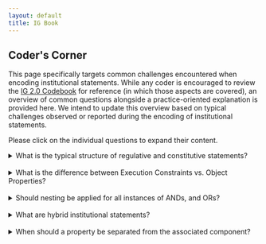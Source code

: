 ```yaml
---
layout: default
title: IG Book
---
```


## Coder's Corner

This page specifically targets common challenges encountered when encoding institutional statements. While any coder is encouraged to review the <a href="https://arxiv.org/abs/2008.08937" target="_blank">IG 2.0 Codebook</a> for reference (in which those aspects are covered), an overview of common questions alongside a practice-oriented explanation is provided here. We intend to update this overview based on typical challenges observed or reported during the encoding of institutional statements.

Please click on the individual questions to expand their content.


<details>
  <summary>What is the typical structure of regulative and constitutive statements?</summary><br/>
 
Regulative statements express observed, expected, or regulated behavior attributed to particular actors. For example, ```A(Citizens) D(must) I(submit) Bdir(tax returns)``` reflects a typical regulative structure, observable by the expression of duty (or permission) associated with a particular activity to a responsible actor.

Constitutive statements capture the introduction of concepts into the institutional settings. For example, ```E(Tax returns) F(are) P(annually filed documents stating the taxable income)``` defines what tax returns are in the context of the institutional setting. However, such statement does not express any explicit reference to a regulated activity or a responsible actor. Tax returns simply *are* what they are defined as (```annually filed ...```).
</details>
<br/>

<details>
  <summary>What is the difference between Execution Constraints vs. Object Properties?</summary><br/>
  
A common coding challenge is to differentiate between *Object Properties* and *Execution Constraints*. To operationalize the distinction, it is important to identify the entity the property or constraint in question refers to. Where *Object Properties* provide additional characterizations for an *Attribute*, *Object* variants (for regulative statements), *Constituted Entity* or *Constituting Properties* components (for constitutive statements), Execution constraints *qualify* the activity, i.e., the Aim (for the case of regulative statements), or Constitutive Function (in the case of a constitutive statement) of a statement. Conceptually, Property act as second-order descriptor of components that describe or reference entities, whereas Execution Constraints act as second-order descriptors of Aims or Constitutive Function, often indicating *how* or *why* an activity is performed (Note that various other types of execution constraints are reflected in the *Context Taxonomy*). The following examples highlight this distinctive difference.
 
In the statement ```A(Citizens) D(must) I(submit) Bdir(tax returns) Cex(to facilitate a precise tax assessment).``` the execution constraint qualifies the activity *submit* by indicating why this activity is to be performed (here signaling the purpose). It does, however, not qualify the nature of the tax returns in any specific way.
  
The statement ```A(Citizens) D(must) I(submit) Bdir(tax returns) Bdir,p(that indicate past year's earnings).```, in contrast, includes an *Object Property* (Bdir,p) that contains a descriptor of the *Direct Object*, i.e., the *tax returns*, and describes their content.
  
</details>
<br/>

<details>
  <summary>Should nesting be applied for all instances of ANDs, and ORs?</summary><br/>
  
The IG 2.0 emphasizes a semantic perspective when engaging in coding. It is central to identify whether the linguistically linked items also reflect an institutionally relevant logical linkage that requires separate consideration (e.g., to assess compliance). For instance, a reference to ```Ben and Jerry's``` does not reflect a separate consideration, since it semantically references a product or brand. ```Monitor and enforce```, in constrast, reflects distinctive activities that may need to be both fulfilled in order to consider them complied with. Similarly, ```divide and conquer``` may invite for separated evaluation (i.e., whether one has divided, and then conquered), but may in context refer to a figure of speech, in which the expression is treated in compound form without further decomposition. Essential for the assessment as to whether nesting is applied is the meaning of the expression in the context of the analyzed institutional setting, as well as the epistemological basis on which the analysis rests (e.g., assessment of regulatory compliance).  
</details>

</details>
<br/>

<details>
  <summary>What are hybrid institutional statements?</summary><br/>
  
Hybrid institutional statements are statements that combine regulative and constitutive statements in arbitrary form, where a regulative expression is followed by a constitutive element, or vice versa. A typical example has the following structure: ```Citizens must not violate the traffic rules, where traffic rules are defined as formal or informal rules of behavior applicable in any traffic setting.``` The former element is regulative (by guiding behavior), and the latter expression part (```... where traffic rules ...```) is constitutive in kind. Such statement thus reflects a regulative-constitutive hybrid statement. In cases, where contextual interpretation allows for the interpretation in both forms, such statement is referred to as a polymorphic institutional statement. Details are discussed in the IG 2.0 Codebook and Chapter 5 of the book.
</details>
<br/>

<details>
  <summary>When should a property be separated from the associated component?</summary><br/>
  
Generally, the property introduces a specific qualification of an entity (e.g., actor, object) that is variable in an institutional setting. For instance, proper names such as ```Program Manager``` should not be decomposed into component and associated property in as far as they describe a destinctive concept (or in this case, role). Where entities potentially appear with varying qualifications within an institutional setting (e.g., qualified employee, unqualified employee), the separation of component (```employee```) and its property (```qualified```, ```unqualified```) likely becomes analytically relevant, since it differentiates variations of a given role (employee) in an institutional setting. Drawing on the earlier reference to ```Program Manager```, a potential differentiation between ```appointed``` and ```voluntary``` program managers would warrant the introduction of those qualifications in associated properties.
</details>
<br/>

